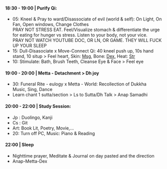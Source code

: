 #### 18:30 - 19:00 | Purify Qi:
+ 05: Kneel & Pray to ward/Disassociate of evil (world & self): On Light, On Fan, Open windows, Change Clothes <br/>
  PRAY NOT STRESS EAT. Feel/Visualize stomach & differentiate the urge for eating for hunger vs stress. Listen to your body, not your vice. <br/>
  PRAY NOT WATCH YOUTUBE DOC, OR LN, OR GAME. THEY WILL FUCK UP YOUR SLEEP
+ 15: Dull-Disasociate x Move-Connect Qi: 40 kneel push up, 10s hand stand, 10 situp > Feel heart, Skin: [Msg](https://github.com/ThanhNguyen24590/Body/blob/main/00.Msg.md), Bone: [Dex](https://github.com/ThanhNguyen24590/Body/blob/main/1.2.Dex.md), Heat: [Str](https://github.com/ThanhNguyen24590/Body/blob/main/2.2.Str.md) 
+ 10: Stimulate: Bath, Brush Teeth, Cleanse Eye & Face > Feel eye
#### 19:00 - 20:00 | Metta - Detachment  > Dh joy
+ 30: Funeral Rite - eulogy x Metta - World: Recollection of Dukkha <br/>
      Music, Sing, Dance
+ Learn chant 1 sutta/section > Ls to Sutta/Dh Talk > Anap Samadhi
#### 20:00 - 22:00 | Study Session:
+ Jp : Duolingo, Kanji
+ Cs : Git
+ Art: Book Lit, Poetry, Movie,...
+ 20: Turn off PC, Music: Piano & Reading
#### 22:00 | Sleep
+ Nighttime prayer, Meditate & Journal on day pasted and the direction
+ Anap-Metta-Dex

